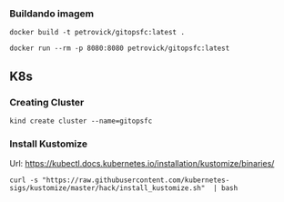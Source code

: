 ### Buildando imagem
```
docker build -t petrovick/gitopsfc:latest .
```

```
docker run --rm -p 8080:8080 petrovick/gitopsfc:latest
```


## K8s
### Creating Cluster
```
kind create cluster --name=gitopsfc
```

### Install Kustomize
Url: https://kubectl.docs.kubernetes.io/installation/kustomize/binaries/

```
curl -s "https://raw.githubusercontent.com/kubernetes-sigs/kustomize/master/hack/install_kustomize.sh"  | bash
```